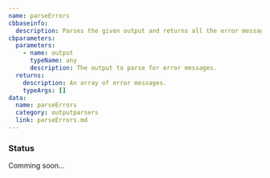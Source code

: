 ```yaml
---
name: parseErrors
cbbaseinfo:
  description: Parses the given output and returns all the error messages.
cbparameters:
  parameters:
    - name: output
      typeName: any
      description: The output to parse for error messages.
  returns:
    description: An array of error messages.
    typeArgs: []
data:
  name: parseErrors
  category: outputparsers
  link: parseErrors.md
---
```

<CBBaseInfo/> 
 <CBParameters/>

### Status 

Comming soon...